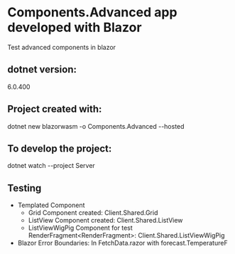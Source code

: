 # Components.Advanced app developed with Blazor

Test advanced components in blazor

## dotnet version:

6.0.400

## Project created with:

dotnet new blazorwasm -o Components.Advanced --hosted

## To develop the project:

dotnet watch --project Server

## Testing

- Templated Component
  - Grid Component created: Client.Shared.Grid
  - ListView Component created: Client.Shared.ListView
  - ListViewWigPig Component for test RenderFragment&lt;RenderFragment&gt;: Client.Shared.ListViewWigPig
- Blazor Error Boundaries: In FetchData.razor with forecast.TemperatureF
